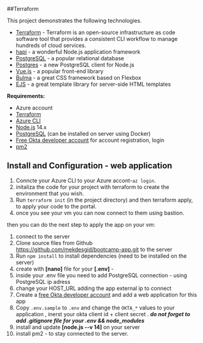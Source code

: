 ##Terraform

This project demonstrates the following technologies.


* [Terraform](https://learn.hashicorp.com/tutorials/terraform/install-cli) - Terraform is an open-source infrastructure as code software tool that provides a consistent CLI workflow to manage hundreds of cloud services.
* [hapi](https://hapi.dev) - a wonderful Node.js application framework
* [PostgreSQL](https://www.postgresql.org/) - a popular relational database
* [Postgres](https://github.com/porsager/postgres) - a new PostgreSQL client for Node.js
* [Vue.js](https://vuejs.org/) - a popular front-end library
* [Bulma](https://bulma.io/) - a great CSS framework based on Flexbox
* [EJS](https://ejs.co/) - a great template library for server-side HTML templates


**Requirements:**

* Azure account
* [Terraform](https://learn.hashicorp.com/tutorials/terraform/install-cli)
* [Azure CLI](https://docs.microsoft.com/en-us/cli/azure/install-azure-cli)
* [Node.js](https://nodejs.org/) 14.x
* [PostgreSQL](https://www.postgresql.org/) (can be installed on server using Docker)
* [Free Okta developer account](https://developer.okta.com/) for account registration, login
* [pm2](https://pm2.keymetrics.io/)

## Install and Configuration - web application
1. Conncte your Azure CLI to your Azure accont-`az login`.
2. initaliza the code for your project with terraform to create the environment that you wish.
4. Run `terraform init` (in the project directory) and then terraform apply, to apply your code to the portal.
5. once you see your vm you can now connect to them using bastion.

then you can do the next step to apply the app on your vm:

1. connect to the server
1. Clone source files from Github https://github.com/mekdesgid/bootcamp-app.git  to the server
1. Run `npm install` to install dependencies (need to be installed on the server)
1. create with **[nano]** file for your **[.env]** -
1.  inside your .env file you need to add PostgreSQL connection - using PostgreSQL ip adress
1.  change your HOST_URL adding the app external ip to connect
1.  Create a [free Okta developer account](https://developer.okta.com/) and add a web application for this app
1.  Copy `.env.sample` to `.env` and change the `OKTA_*` values to your application , inerst your okta client id + client secret .
             ***do not forget to add .gitignore file for your .env && node_modules***
1. install and update **[node.js --v 14]** on your server 
1. install pm2 - to stay connected to the server.
